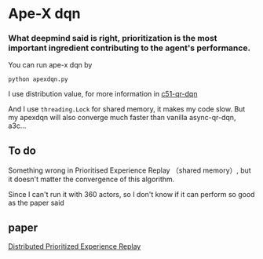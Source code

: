 # Ape-X dqn

### What deepmind said is right, prioritization is the most important ingredient contributing to the agent's performance.

You can run ape-x dqn by
```
python apexdqn.py
```

I use distribution value, for more information in [c51-qr-dqn](https://github.com/LihaoR/c51-qr-dqn)

And I use ```threading.Lock``` for shared memory, it makes my code slow. But my apexdqn will also converge much faster than vanilla async-qr-dqn, a3c...

## To do

Something wrong in Prioritised Experience Replay （shared memory）, but it doesn't matter the convergence of this algorithm.

Since I can't run it with 360 actors, so I don't know if it can perform so good as the paper said

## paper

[Distributed Prioritized Experience Replay](https://arxiv.org/abs/1803.00933)
